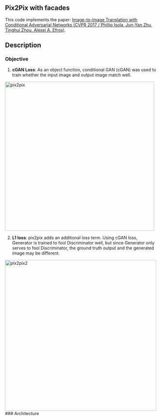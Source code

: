 ## Pix2Pix with facades
This code implements the paper: [Image-to-Image Translation with Conditional Adversarial Networks (CVPR 2017 / Phillip Isola, Jun-Yan Zhu, Tinghui Zhou, Alexei A. Efros)](https://arxiv.org/abs/1611.07004).

## Description
### Objective
1. **cGAN Loss**: As an object function, conditional GAN (cGAN) was used to train whether the input image and output image match well.
<img width="492" alt="pix2pix" src="https://user-images.githubusercontent.com/37526521/154443733-5b9dfc71-8f4b-472d-a739-479c00b789fd.png">

2. **L1 loss**: pix2pix adds an additional loss term. Using cGAN loss, Generator is trained to fool Discriminator well, but since Generator only serves to fool Discriminator, the ground truth output and the generated image may be different.
<img width="498" alt="pix2pix2" src="https://user-images.githubusercontent.com/37526521/154443825-f50b653f-86ed-4d07-abf4-bd0f0675de9f.png">
### Architecture
